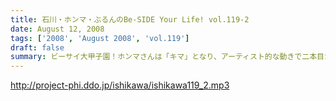 ```yaml
---
title: 石川・ホンマ・ぶるんのBe-SIDE Your Life! vol.119-2
date: August 12, 2008
tags: ['2008', 'August 2008', 'vol.119']
draft: false
summary: ビーサイ大甲子園！ホンマさんは「キマ」となり、アーティスト的な動きで二本目からは離脱・・・北島が１００メートルで金メダルを獲った瞬間も、オバカトーク満載。超キモチイイ。NAMAE
---
```


http://project-phi.ddo.jp/ishikawa/ishikawa119_2.mp3